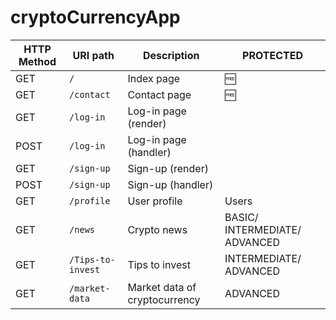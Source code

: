 # cryptoCurrencyApp

| HTTP Method 	| URI path      	| Description                                    	| PROTECTED	|
|-------------	|---------------	|------------------------------------------------	|---------	|
| GET         	| `/`             	| Index page          	                        |         🆓|
| GET         	| `/contact`             	| Contact page          	                        |         🆓|
| GET         	| `/log-in` 	| Log-in page (render) 	|                                       |
| POST         	| `/log-in` 	| Log-in page (handler)                                    	| |
| GET         	| `/sign-up` 	| Sign-up (render) 	                                        | |
| POST         	| `/sign-up` 	| Sign-up (handler) 	                                        | |
| GET         	| `/profile` 	| User profile 	                                       | Users |
| GET         	| `/news` 	| Crypto news 	|  BASIC/ INTERMEDIATE/ ADVANCED|
| GET         	| `/Tips-to-invest` 	| Tips to invest  	|  INTERMEDIATE/ ADVANCED|
| GET         	| `/market-data` 	| Market data  of cryptocurrency  	|  ADVANCED|
